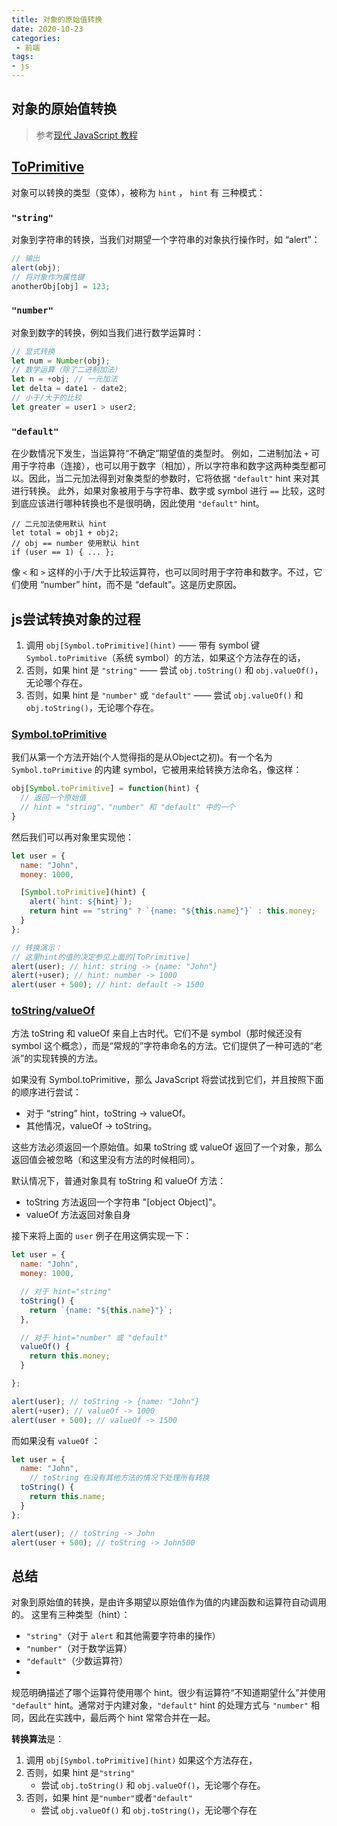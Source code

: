 ```yaml
---
title: 对象的原始值转换
date: 2020-10-23
categories:
 - 前端
tags:
- js
---
```


## 对象的原始值转换

> 参考[现代 JavaScript 教程](https://zh.javascript.info/)

## [ToPrimitive](https://zh.javascript.info/object-toprimitive#toprimitive)
对象可以转换的类型（变体），被称为 `hint` ， `hint` 有 三种模式：


### `"string"`
对象到字符串的转换，当我们对期望一个字符串的对象执行操作时，如 “alert”：
```javascript
// 输出
alert(obj);
// 将对象作为属性键
anotherObj[obj] = 123;
```
### `"number"`
对象到数字的转换，例如当我们进行数学运算时：
```javascript
// 显式转换
let num = Number(obj);
// 数学运算（除了二进制加法）
let n = +obj; // 一元加法
let delta = date1 - date2;
// 小于/大于的比较
let greater = user1 > user2;
```
### `"default"`
在少数情况下发生，当运算符“不确定”期望值的类型时。
例如，二进制加法 `+` 可用于字符串（连接），也可以用于数字（相加），所以字符串和数字这两种类型都可以。因此，当二元加法得到对象类型的参数时，它将依据 `"default"` hint 来对其进行转换。
此外，如果对象被用于与字符串、数字或 symbol 进行 `==` 比较，这时到底应该进行哪种转换也不是很明确，因此使用 `"default"` hint。
```
// 二元加法使用默认 hint
let total = obj1 + obj2;
// obj == number 使用默认 hint
if (user == 1) { ... };
```
像 `<` 和 `>` 这样的小于/大于比较运算符，也可以同时用于字符串和数字。不过，它们使用 “number” hint，而不是 “default”。这是历史原因。


## js尝试转换对象的过程

1. 调用 `obj[Symbol.toPrimitive](hint)` —— 带有 symbol 键 `Symbol.toPrimitive`（系统 symbol）的方法，如果这个方法存在的话，
1. 否则，如果 hint 是 `"string"` —— 尝试 `obj.toString()` 和 `obj.valueOf()`，无论哪个存在。
1. 否则，如果 hint 是 `"number"` 或 `"default"` —— 尝试 `obj.valueOf()` 和 `obj.toString()`，无论哪个存在。



### [Symbol.toPrimitive](https://zh.javascript.info/object-toprimitive#symboltoprimitive)
我们从第一个方法开始(个人觉得指的是从Object之初)。有一个名为 `Symbol.toPrimitive` 的内建 symbol，它被用来给转换方法命名，像这样：
```javascript
obj[Symbol.toPrimitive] = function(hint) {
  // 返回一个原始值
  // hint = "string"、"number" 和 "default" 中的一个
}
```
然后我们可以再对象里实现他：
```javascript
let user = {
  name: "John",
  money: 1000,

  [Symbol.toPrimitive](hint) {
    alert(`hint: ${hint}`);
    return hint == "string" ? `{name: "${this.name}"}` : this.money;
  }
};

// 转换演示：
// 这里hint的值的决定参见上面的[ToPrimitive]
alert(user); // hint: string -> {name: "John"}
alert(+user); // hint: number -> 1000
alert(user + 500); // hint: default -> 1500
```
### [toString/valueOf](https://zh.javascript.info/object-toprimitive#tostringvalueof)
方法 toString 和 valueOf 来自上古时代。它们不是 symbol（那时候还没有 symbol 这个概念），而是“常规的”字符串命名的方法。它们提供了一种可选的“老派”的实现转换的方法。


如果没有 Symbol.toPrimitive，那么 JavaScript 将尝试找到它们，并且按照下面的顺序进行尝试：

- 对于 “string” hint，toString -> valueOf。
- 其他情况，valueOf -> toString。



这些方法必须返回一个原始值。如果 toString 或 valueOf 返回了一个对象，那么返回值会被忽略（和这里没有方法的时候相同）。


默认情况下，普通对象具有 toString 和 valueOf 方法：


- toString 方法返回一个字符串 "[object Object]"。
- valueOf 方法返回对象自身



接下来将上面的 `user` 例子在用这俩实现一下：
```javascript
let user = {
  name: "John",
  money: 1000,

  // 对于 hint="string"
  toString() {
    return `{name: "${this.name}"}`;
  },

  // 对于 hint="number" 或 "default"
  valueOf() {
    return this.money;
  }

};

alert(user); // toString -> {name: "John"}
alert(+user); // valueOf -> 1000
alert(user + 500); // valueOf -> 1500
```
而如果没有 `valueOf` ：
```javascript
let user = {
  name: "John",
	// toString 在没有其他方法的情况下处理所有转换
  toString() {
    return this.name;
  }
};

alert(user); // toString -> John
alert(user + 500); // toString -> John500
```
## 总结
对象到原始值的转换，是由许多期望以原始值作为值的内建函数和运算符自动调用的。
这里有三种类型（hint）：

- `"string"`（对于 `alert` 和其他需要字符串的操作）
- `"number"`（对于数学运算）
- `"default"`（少数运算符）
- 


规范明确描述了哪个运算符使用哪个 hint。很少有运算符“不知道期望什么”并使用 `"default"` hint。通常对于内建对象，`"default"` hint 的处理方式与 `"number"` 相同，因此在实践中，最后两个 hint 常常合并在一起。


**转换算法**是：

1. 调用 `obj[Symbol.toPrimitive](hint)` 如果这个方法存在，
1. 否则，如果 hint 是`"string"`
   - 尝试 `obj.toString()` 和 `obj.valueOf()`，无论哪个存在。
3. 否则，如果 hint 是`"number"`或者`"default"`
   - 尝试 `obj.valueOf()` 和 `obj.toString()`，无论哪个存在
